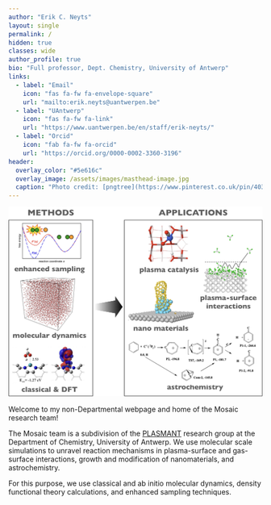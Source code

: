 ```yaml
---
author: "Erik C. Neyts"
layout: single
permalink: /
hidden: true
classes: wide
author_profile: true
bio: "Full professor, Dept. Chemistry, University of Antwerp"
links:
  - label: "Email"
    icon: "fas fa-fw fa-envelope-square"
    url: "mailto:erik.neyts@uantwerpen.be"
  - label: "UAntwerp"
    icon: "fas fa-fw fa-link"
    url: "https://www.uantwerpen.be/en/staff/erik-neyts/"
  - label: "Orcid"
    icon: "fab fa-fw fa-orcid"
    url: "https://orcid.org/0000-0002-3360-3196"
header:
  overlay_color: "#5e616c"
  overlay_image: /assets/images/masthead-image.jpg
  caption: "Photo credit: [pngtree](https://www.pinterest.co.uk/pin/403283341624204549/)"
---
```


<img src="/assets/images/Frontimage-new.jpg" alt="" class="center" width="800"/>

Welcome to my non-Departmental webpage and home of the Mosaic research team!

The Mosaic team is a subdivision of the [PLASMANT](https://www.uantwerpen.be/en/research-groups/plasmant/) research group at the Department of Chemistry, University of Antwerp. We use molecular scale simulations to unravel reaction mechanisms in plasma-surface and gas-surface interactions, growth and modification of nanomaterials, and astrochemistry. 

For this purpose, we use classical and ab initio molecular dynamics, density functional theory calculations, and enhanced sampling techniques. 
